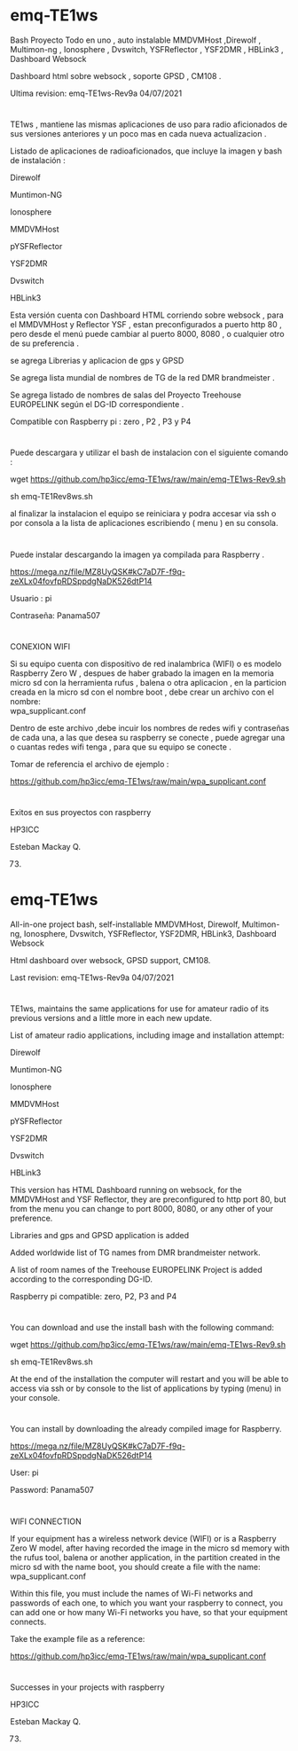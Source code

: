 # emq-TE1ws
Bash Proyecto Todo en uno , auto instalable MMDVMHost ,Direwolf , Multimon-ng , Ionosphere , Dvswitch, YSFReflector , YSF2DMR , HBLink3 , Dashboard Websock

Dashboard html sobre websock , soporte GPSD , CM108 .

Ultima revision: emq-TE1ws-Rev9a 04/07/2021 
#

TE1ws , mantiene las mismas aplicaciones de uso para radio aficionados de sus versiones anteriores y un poco mas en cada nueva actualizacion .

Listado de aplicaciones de radioaficionados, que incluye la imagen y bash de instalación :

Direwolf 

Muntimon-NG 

Ionosphere

MMDVMHost

pYSFReflector 

YSF2DMR

Dvswitch 

HBLink3


Esta versión cuenta con Dashboard HTML corriendo sobre websock , para el MMDVMHost y Reflector YSF , estan preconfigurados a puerto http 80 , pero desde el menú puede cambiar al puerto 8000, 8080 , o cualquier otro de su preferencia .

se agrega Librerias y aplicacion de gps y GPSD

Se agrega lista mundial de nombres de TG de la red DMR brandmeister .

Se agrega listado de nombres de salas del Proyecto Treehouse EUROPELINK según el DG-ID correspondiente .


Compatible con Raspberry pi : zero , P2 , P3 y P4

#

Puede descargara y utilizar el bash de instalacion con el siguiente comando :

wget https://github.com/hp3icc/emq-TE1ws/raw/main/emq-TE1ws-Rev9.sh

sh emq-TE1Rev8ws.sh

al finalizar la instalacion el equipo se reiniciara y podra accesar via ssh o por consola a la lista de aplicaciones escribiendo ( menu ) en su consola.

#

Puede instalar descargando la imagen ya compilada para Raspberry . 

https://mega.nz/file/MZ8UyQSK#kC7aD7F-f9q-zeXLx04fovfpRDSppdgNaDK526dtP14

Usuario :    pi

Contraseña:  Panama507

#
CONEXION WIFI 

Si su equipo cuenta con dispositivo de red inalambrica (WIFI) o es modelo Raspberry Zero W , despues de haber grabado la imagen en la memoria micro sd con la herramienta rufus , balena o otra aplicacion , en la particion creada en la micro sd con el nombre boot , debe crear un archivo con el nombre:  
wpa_supplicant.conf

Dentro de este archivo ,debe incuir los nombres de redes wifi y contraseñas de cada una, a las que desea su raspberry se conecte , puede agregar una o cuantas redes wifi tenga , para que su equipo se conecte .

Tomar de referencia el archivo de ejemplo :

https://github.com/hp3icc/emq-TE1ws/raw/main/wpa_supplicant.conf

#
Exitos en sus proyectos con raspberry 

HP3ICC

Esteban Mackay Q.

73.

#

# emq-TE1ws
All-in-one project bash, self-installable MMDVMHost, Direwolf, Multimon-ng, Ionosphere, Dvswitch, YSFReflector, YSF2DMR, HBLink3, Dashboard Websock

Html dashboard over websock, GPSD support, CM108.

Last revision: emq-TE1ws-Rev9a 04/07/2021
#

TE1ws, maintains the same applications for use for amateur radio of its previous versions and a little more in each new update.

List of amateur radio applications, including image and installation attempt:

Direwolf

Muntimon-NG

Ionosphere

MMDVMHost

pYSFReflector

YSF2DMR

Dvswitch

HBLink3


This version has HTML Dashboard running on websock, for the MMDVMHost and YSF Reflector, they are preconfigured to http port 80, but from the menu you can change to port 8000, 8080, or any other of your preference.

Libraries and gps and GPSD application is added

Added worldwide list of TG names from DMR brandmeister network.

A list of room names of the Treehouse EUROPELINK Project is added according to the corresponding DG-ID.


Raspberry pi compatible: zero, P2, P3 and P4

#

You can download and use the install bash with the following command:

wget https://github.com/hp3icc/emq-TE1ws/raw/main/emq-TE1ws-Rev9.sh

sh emq-TE1Rev8ws.sh

At the end of the installation the computer will restart and you will be able to access via ssh or by console to the list of applications by typing (menu) in your console.

#

You can install by downloading the already compiled image for Raspberry.

https://mega.nz/file/MZ8UyQSK#kC7aD7F-f9q-zeXLx04fovfpRDSppdgNaDK526dtP14

User: pi

Password: Panama507

#
WIFI CONNECTION

If your equipment has a wireless network device (WIFI) or is a Raspberry Zero W model, after having recorded the image in the micro sd memory with the rufus tool, balena or another application, in the partition created in the micro sd with the name boot, you should create a file with the name:
wpa_supplicant.conf

Within this file, you must include the names of Wi-Fi networks and passwords of each one, to which you want your raspberry to connect, you can add one or how many Wi-Fi networks you have, so that your equipment connects.

Take the example file as a reference:

https://github.com/hp3icc/emq-TE1ws/raw/main/wpa_supplicant.conf

#
Successes in your projects with raspberry

HP3ICC

Esteban Mackay Q.

73.

#
